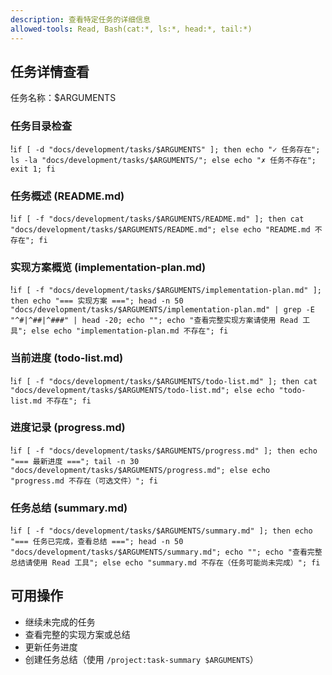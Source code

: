 ```yaml
---
description: 查看特定任务的详细信息
allowed-tools: Read, Bash(cat:*, ls:*, head:*, tail:*)
---
```


## 任务详情查看

任务名称：$ARGUMENTS

### 任务目录检查

!`if [ -d "docs/development/tasks/$ARGUMENTS" ]; then echo "✓ 任务存在"; ls -la "docs/development/tasks/$ARGUMENTS/"; else echo "✗ 任务不存在"; exit 1; fi`

### 任务概述 (README.md)

!`if [ -f "docs/development/tasks/$ARGUMENTS/README.md" ]; then cat "docs/development/tasks/$ARGUMENTS/README.md"; else echo "README.md 不存在"; fi`

### 实现方案概览 (implementation-plan.md)

!`if [ -f "docs/development/tasks/$ARGUMENTS/implementation-plan.md" ]; then echo "=== 实现方案 ==="; head -n 50 "docs/development/tasks/$ARGUMENTS/implementation-plan.md" | grep -E "^#|^##|^###" | head -20; echo ""; echo "查看完整实现方案请使用 Read 工具"; else echo "implementation-plan.md 不存在"; fi`

### 当前进度 (todo-list.md)

!`if [ -f "docs/development/tasks/$ARGUMENTS/todo-list.md" ]; then cat "docs/development/tasks/$ARGUMENTS/todo-list.md"; else echo "todo-list.md 不存在"; fi`

### 进度记录 (progress.md)

!`if [ -f "docs/development/tasks/$ARGUMENTS/progress.md" ]; then echo "=== 最新进度 ==="; tail -n 30 "docs/development/tasks/$ARGUMENTS/progress.md"; else echo "progress.md 不存在（可选文件）"; fi`

### 任务总结 (summary.md)

!`if [ -f "docs/development/tasks/$ARGUMENTS/summary.md" ]; then echo "=== 任务已完成，查看总结 ==="; head -n 50 "docs/development/tasks/$ARGUMENTS/summary.md"; echo ""; echo "查看完整总结请使用 Read 工具"; else echo "summary.md 不存在（任务可能尚未完成）"; fi`

## 可用操作

- 继续未完成的任务
- 查看完整的实现方案或总结
- 更新任务进度
- 创建任务总结（使用 `/project:task-summary $ARGUMENTS`）